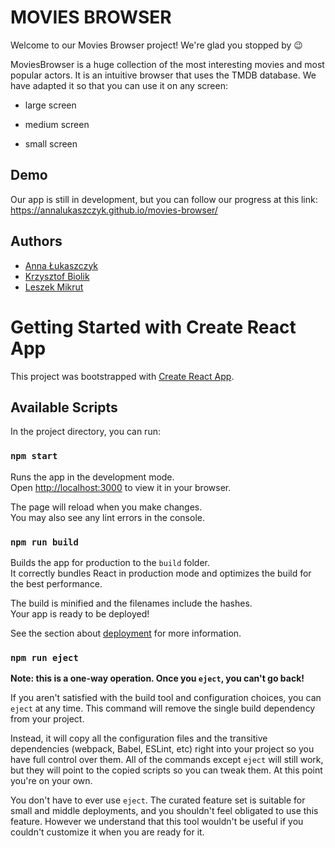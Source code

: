 # **MOVIES BROWSER**

Welcome to our Movies Browser project! We're glad you stopped by 😉

MoviesBrowser is a huge collection of the most interesting movies and most popular actors. It is an intuitive browser that uses the TMDB database. We have adapted it so that you can use it on any screen:

- large screen

- medium screen

- small screen



## Demo
Our app is still in development, but you can follow our progress at this link: https://annalukaszczyk.github.io/movies-browser/

## Authors
- [Anna Łukaszczyk](https://github.com/AnnaLukaszczyk)
- [Krzysztof Biolik](https://github.com/KrzysztofBiolik)
- [Leszek Mikrut](https://github.com/LeszekM12)

# Getting Started with Create React App

This project was bootstrapped with [Create React App](https://github.com/facebook/create-react-app).

## Available Scripts

In the project directory, you can run:

### `npm start`

Runs the app in the development mode.\
Open [http://localhost:3000](http://localhost:3000) to view it in your browser.

The page will reload when you make changes.\
You may also see any lint errors in the console.

### `npm run build`

Builds the app for production to the `build` folder.\
It correctly bundles React in production mode and optimizes the build for the best performance.

The build is minified and the filenames include the hashes.\
Your app is ready to be deployed!

See the section about [deployment](https://facebook.github.io/create-react-app/docs/deployment) for more information.

### `npm run eject`

**Note: this is a one-way operation. Once you `eject`, you can't go back!**

If you aren't satisfied with the build tool and configuration choices, you can `eject` at any time. This command will remove the single build dependency from your project.

Instead, it will copy all the configuration files and the transitive dependencies (webpack, Babel, ESLint, etc) right into your project so you have full control over them. All of the commands except `eject` will still work, but they will point to the copied scripts so you can tweak them. At this point you're on your own.

You don't have to ever use `eject`. The curated feature set is suitable for small and middle deployments, and you shouldn't feel obligated to use this feature. However we understand that this tool wouldn't be useful if you couldn't customize it when you are ready for it.